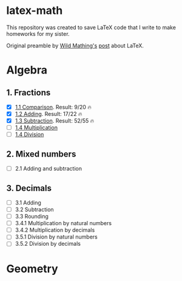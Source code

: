 # latex-math
This repository was created to save LaTeX code that I write to make homeworks for my sister.

Original preamble by [Wild Mathing's](https://vk.com/wildmathing) [post](https://vk.com/wall-201568161_213) about LaTeX.

# Algebra
## 1. Fractions
- [x] [1.1 Comparison](https://github.com/kharitonov-egor/latex-math/tree/main/algebra/1_fractions/1_comparison). Result: 9/20 🔥
- [x] [1.2 Adding](https://github.com/kharitonov-egor/latex-math/tree/main/algebra/1_fractions/2_adding). Result: 17/22 🔥
- [x] [1.3 Subtraction](https://github.com/kharitonov-egor/latex-math/tree/main/algebra/1_fractions/3_subtraction). Result: 52/55 🔥
- [ ] [1.4 Multiplication](https://github.com/kharitonov-egor/latex-math/tree/main/algebra/1_fractions/4_multiplication)
- [ ] [1.4 Division](https://github.com/kharitonov-egor/latex-math/tree/main/algebra/1_fractions/5_division)
## 2. Mixed numbers
- [ ] 2.1 Adding and subtraction
## 3. Decimals
- [ ] 3.1 Adding
- [ ] 3.2 Subtraction
- [ ] 3.3 Rounding
- [ ] 3.4.1 Multiplication by natural numbers
- [ ] 3.4.2 Multiplication by decimals
- [ ] 3.5.1 Division by natural numbers
- [ ] 3.5.2 Division by decimals

# Geometry
